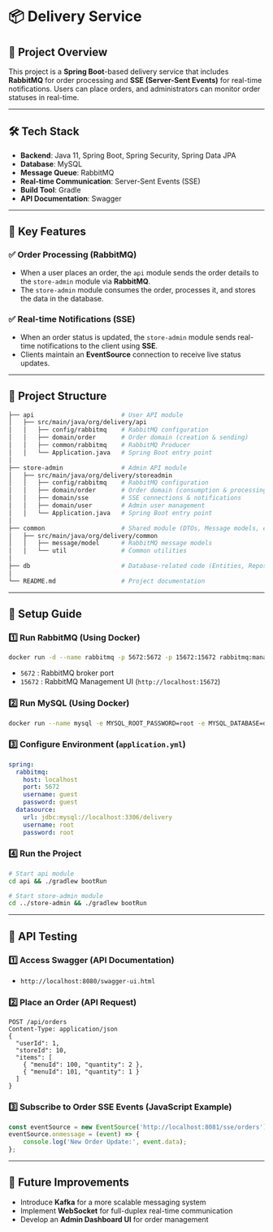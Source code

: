 # 📦 Delivery Service

## 🚀 Project Overview
This project is a **Spring Boot**-based delivery service that includes **RabbitMQ** for order processing and **SSE (Server-Sent Events)** for real-time notifications. Users can place orders, and administrators can monitor order statuses in real-time.

---

## 🛠 Tech Stack
- **Backend**: Java 11, Spring Boot, Spring Security, Spring Data JPA
- **Database**: MySQL
- **Message Queue**: RabbitMQ
- **Real-time Communication**: Server-Sent Events (SSE)
- **Build Tool**: Gradle
- **API Documentation**: Swagger

---

## 📌 Key Features
### ✅ Order Processing (RabbitMQ)
- When a user places an order, the `api` module sends the order details to the `store-admin` module via **RabbitMQ**.
- The `store-admin` module consumes the order, processes it, and stores the data in the database.

### ✅ Real-time Notifications (SSE)
- When an order status is updated, the `store-admin` module sends real-time notifications to the client using **SSE**.
- Clients maintain an **EventSource** connection to receive live status updates.

---

## 📁 Project Structure
```bash
├── api                        # User API module
│   ├── src/main/java/org/delivery/api
│   │   ├── config/rabbitmq    # RabbitMQ configuration
│   │   ├── domain/order       # Order domain (creation & sending)
│   │   ├── common/rabbitmq    # RabbitMQ Producer
│   │   └── Application.java   # Spring Boot entry point
│
├── store-admin                # Admin API module
│   ├── src/main/java/org/delivery/storeadmin
│   │   ├── config/rabbitmq    # RabbitMQ configuration
│   │   ├── domain/order       # Order domain (consumption & processing)
│   │   ├── domain/sse         # SSE connections & notifications
│   │   ├── domain/user        # Admin user management
│   │   └── Application.java   # Spring Boot entry point
│
├── common                     # Shared module (DTOs, Message models, etc.)
│   ├── src/main/java/org/delivery/common
│   │   ├── message/model      # RabbitMQ message models
│   │   └── util               # Common utilities
│
├── db                         # Database-related code (Entities, Repositories)
│
└── README.md                  # Project documentation
```

---

## 🔧 Setup Guide
### 1️⃣ Run RabbitMQ (Using Docker)
```sh
docker run -d --name rabbitmq -p 5672:5672 -p 15672:15672 rabbitmq:management
```
- `5672` : RabbitMQ broker port
- `15672` : RabbitMQ Management UI (`http://localhost:15672`)

### 2️⃣ Run MySQL (Using Docker)
```sh
docker run --name mysql -e MYSQL_ROOT_PASSWORD=root -e MYSQL_DATABASE=delivery -p 3306:3306 -d mysql:latest
```

### 3️⃣ Configure Environment (`application.yml`)
```yaml
spring:
  rabbitmq:
    host: localhost
    port: 5672
    username: guest
    password: guest
  datasource:
    url: jdbc:mysql://localhost:3306/delivery
    username: root
    password: root
```

### 4️⃣ Run the Project
```sh
# Start api module
cd api && ./gradlew bootRun

# Start store-admin module
cd ../store-admin && ./gradlew bootRun
```

---

## 📡 API Testing
### 1️⃣ Access Swagger (API Documentation)
- `http://localhost:8080/swagger-ui.html`

### 2️⃣ Place an Order (API Request)
```http
POST /api/orders
Content-Type: application/json
{
  "userId": 1,
  "storeId": 10,
  "items": [
    { "menuId": 100, "quantity": 2 },
    { "menuId": 101, "quantity": 1 }
  ]
}
```

### 3️⃣ Subscribe to Order SSE Events (JavaScript Example)
```js
const eventSource = new EventSource('http://localhost:8081/sse/orders');
eventSource.onmessage = (event) => {
    console.log('New Order Update:', event.data);
};
```

---

## 📌 Future Improvements
- Introduce **Kafka** for a more scalable messaging system
- Implement **WebSocket** for full-duplex real-time communication
- Develop an **Admin Dashboard UI** for order management

